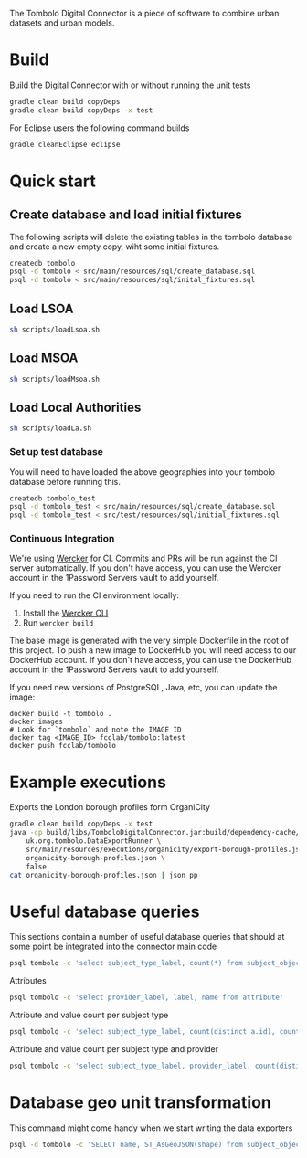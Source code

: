 The Tombolo Digital Connector is a piece of software to combine urban datasets and urban models.

# Build

Build the Digital Connector with or without running the unit tests

```bash
gradle clean build copyDeps
gradle clean build copyDeps -x test
```

For Eclipse users the following command builds 

```bash
gradle cleanEclipse eclipse
```

# Quick start

## Create database and load initial fixtures

The following scripts will delete the existing tables in the tombolo database and create a new empty copy, wiht some initial fixtures.

```bash
createdb tombolo
psql -d tombolo < src/main/resources/sql/create_database.sql
psql -d tombolo < src/main/resources/sql/inital_fixtures.sql
```

## Load LSOA

```bash
sh scripts/loadLsoa.sh
```

## Load MSOA

```bash
sh scripts/loadMsoa.sh
```

## Load Local Authorities

```bash
sh scripts/loadLa.sh
```

### Set up test database

You will need to have loaded the above geographies into your
tombolo database before running this.

```bash
createdb tombolo_test
psql -d tombolo_test < src/main/resources/sql/create_database.sql
psql -d tombolo_test < src/test/resources/sql/initial_fixtures.sql
```

### Continuous Integration

We're using [Wercker](http://wercker.com/) for CI. Commits and PRs will be run
against the CI server automatically. If you don't have access, you can use the
Wercker account in the 1Password Servers vault to add yourself.

If you need to run the CI environment locally:

1. Install the [Wercker CLI](http://wercker.com/cli/install)
2. Run `wercker build`

The base image is generated with the very simple Dockerfile in the root of this
project. To push a new image to DockerHub you will need access to our DockerHub
account. If you don't have access, you can use the DockerHub account in the
1Password Servers vault to add yourself.

If you need new versions of PostgreSQL, Java, etc, you can update the image:

```
docker build -t tombolo .
docker images
# Look for `tombolo` and note the IMAGE ID
docker tag <IMAGE_ID> fcclab/tombolo:latest
docker push fcclab/tombolo
```

# Example executions

Exports the London borough profiles form OrganiCity

```bash
gradle clean build copyDeps -x test
java -cp build/libs/TomboloDigitalConnector.jar:build/dependency-cache/* \
	uk.org.tombolo.DataExportRunner \
	src/main/resources/executions/organicity/export-borough-profiles.json \
	organicity-borough-profiles.json \
	false
cat organicity-borough-profiles.json | json_pp
```

# Useful database queries

This sections contain a number of useful database queries that should at some point be integrated into the connector main code

```bash
psql tombolo -c 'select subject_type_label, count(*) from subject_object group by subject_type_label'
```

Attributes
```bash
psql tombolo -c 'select provider_label, label, name from attribute'
```

Attribute and value count per subject type
```bash
psql tombolo -c 'select subject_type_label, count(distinct a.id), count(distinct value) as values from timed_value as tv left join subject_object as go on (tv.subject_id = go.id) left join attribute as a on (tv.attribute_id = a.id) group by subject_type_label'
```

Attribute and value count per subject type and provider
```bash
psql tombolo -c 'select subject_type_label, provider_label, count(distinct a.id), count(distinct value) as values from timed_value as tv left join subject_object as go on (tv.subject_id = go.id) left join attribute as a on (tv.attribute_id = a.id) group by subject_type_label, provider_label'
```

# Database geo unit transformation

This command might come handy when we start writing the data exporters

```bash
psql -d tombolo -c 'SELECT name, ST_AsGeoJSON(shape) from subject_object where limit 1'
```